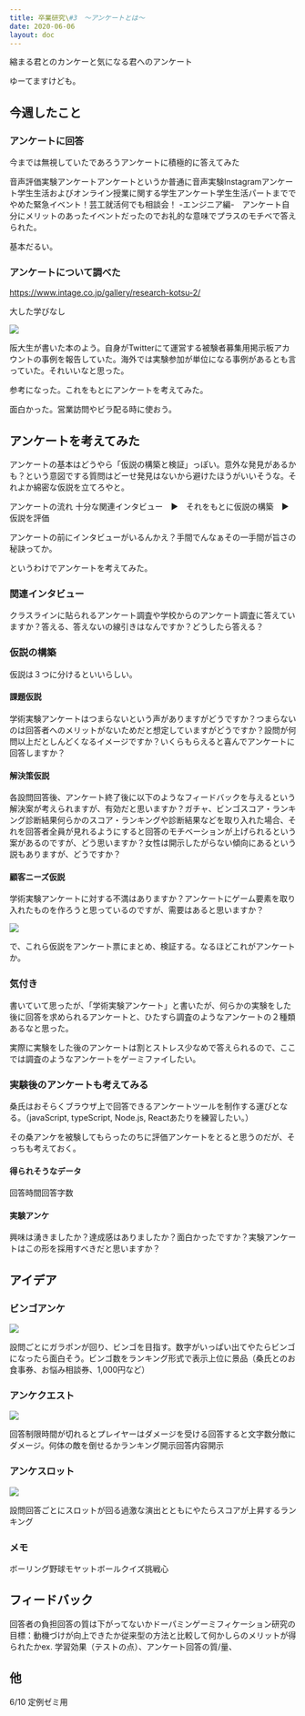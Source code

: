 ```yaml
---
title: 卒業研究\#3　〜アンケートとは〜
date: 2020-06-06
layout: doc
---
```


縮まる君とのカンケーと気になる君へのアンケート

ゆーてますけども。

## 今週したこと

### アンケートに回答

今までは無視していたであろうアンケートに積極的に答えてみた

音声評価実験アンケートアンケートというか普通に音声実験Instagramアンケート学生生活およびオンライン授業に関する学生アンケート学生生活パートまででやめた緊急イベント！芸工就活何でも相談会！ -エンジニア編-　アンケート自分にメリットのあったイベントだったのでお礼的な意味でプラスのモチベで答えられた。

基本だるい。

### アンケートについて調べた

https://www.intage.co.jp/gallery/research-kotsu-2/

大した学びなし

![](https://ir-jp.amazon-adsystem.com/e/ir?t=kuwazon-22&language=ja_JP&l=li2&o=9&a=B07PM4CV86)

阪大生が書いた本のよう。自身がTwitterにて運営する被験者募集用掲示板アカウントの事例を報告していた。海外では実験参加が単位になる事例があるとも言っていた。それいいなと思った。

参考になった。これをもとにアンケートを考えてみた。

面白かった。営業訪問やビラ配る時に使おう。

## アンケートを考えてみた

アンケートの基本はどうやら「仮説の構築と検証」っぽい。意外な発見があるかも？という意図でする質問はどーせ発見はないから避けたほうがいいそうな。それよか綿密な仮説を立てろやと。

アンケートの流れ
十分な関連インタビュー　▶︎　それをもとに仮説の構築　▶︎　仮説を評価

アンケートの前にインタビューがいるんかえ？手間でんなぁその一手間が旨さの秘訣ってか。

というわけでアンケートを考えてみた。

### 関連インタビュー

クラスラインに貼られるアンケート調査や学校からのアンケート調査に答えていますか？答える、答えないの線引きはなんですか？どうしたら答える？

### 仮説の構築

仮説は３つに分けるといいらしい。

#### 課題仮説

学術実験アンケートはつまらないという声がありますがどうですか？つまらないのは回答者へのメリットがないためだと想定していますがどうですか？設問が何問以上だとしんどくなるイメージですか？いくらもらえると喜んでアンケートに回答しますか？

#### 解決策仮説

各設問回答後、アンケート終了後に以下のようなフィードバックを与えるという解決案が考えられますが、有効だと思いますか？ガチャ、ビンゴスコア・ランキング診断結果何らかのスコア・ランキングや診断結果などを取り入れた場合、それを回答者全員が見れるようにすると回答のモチベーションが上げられるという案があるのですが、どう思いますか？女性は開示したがらない傾向にあるという説もありますが、どうですか？

#### 顧客ニーズ仮説

学術実験アンケートに対する不満はありますか？アンケートにゲーム要素を取り入れたものを作ろうと思っているのですが、需要はあると思いますか？

![](https://chankuwa.com/wp-content/uploads/2020/06/anke-272x300.png)

で、これら仮説をアンケート票にまとめ、検証する。なるほどこれがアンケートか。

### 気付き

書いていて思ったが、「学術実験アンケート」と書いたが、何らかの実験をした後に回答を求められるアンケートと、ひたすら調査のようなアンケートの２種類あるなと思った。

実際に実験をした後のアンケートは割とストレス少なめで答えられるので、ここでは調査のようなアンケートをゲーミファイしたい。

### 実験後のアンケートも考えてみる

桑氏はおそらくブラウザ上で回答できるアンケートツールを制作する運びとなる。（javaScript, typeScript, Node.js, Reactあたりを練習したい。）

その桑アンケを被験してもらったのちに評価アンケートをとると思うのだが、そっちも考えておく。

#### 得られそうなデータ

回答時間回答字数

#### 実験アンケ

興味は湧きましたか？達成感はありましたか？面白かったですか？実験アンケートはこの形を採用すべきだと思いますか？

## アイデア

### ビンゴアンケ

![](https://chankuwa.com/wp-content/uploads/2020/06/bingo.jpg)

設問ごとにガラポンが回り、ビンゴを目指す。数字がいっぱい出てやたらビンゴになったら面白そう。ビンゴ数をランキング形式で表示上位に景品（桑氏とのお食事券、お悩み相談券、1,000円など）

### アンケクエスト

![](https://chankuwa.com/wp-content/uploads/2020/06/poke.jpg)

回答制限時間が切れるとプレイヤーはダメージを受ける回答すると文字数分敵にダメージ。何体の敵を倒せるかランキング開示回答内容開示

### アンケスロット

![](https://chankuwa.com/wp-content/uploads/2020/06/slot.jpg)

設問回答ごとにスロットが回る過激な演出とともにやたらスコアが上昇するランキング

### メモ

ボーリング野球モヤットボールクイズ挑戦心

## フィードバック

回答者の負担回答の質は下がってないかドーパミンゲーミフィケーション研究の目標：動機づけが向上できたか従来型の方法と比較して何かしらのメリットが得られたかex. 学習効果（テストの点）、アンケート回答の質/量、

## 他

6/10 定例ゼミ用